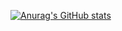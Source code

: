 [![Anurag's GitHub stats](https://github-readme-stats.vercel.app/api?username=bnour1&count_private=true&show_icons=true&theme=tokyonight&hide_border)](https://github.com/anuraghazra/github-readme-stats)
